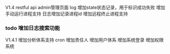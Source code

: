 V1.4
restful api
admin管理页面
log 增加state状态记录，用于标识成功失败
增加手动运行进程支持
日志增加记录进程id
增加远程终止进程支持
### todo 增加日志搜索功能

V1.4.1
增加分析体系支持
cron 增加责任人
增加用户体系
增加系统登录
增加权限系统
